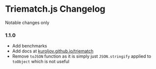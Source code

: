 # Triematch.js Changelog

Notable changes only

### 1.1.0

- Add benchmarks
- Add docs at [kuroljov.github.io/triematch](https://kuroljov.github.io/triematch)
- Remove `toJSON` function as it is simply just `JSON.stringify` applied to `toObject` which is not useful
